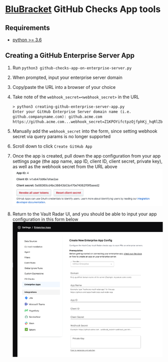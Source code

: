 # [BluBracket](https://blubracket.com/) GitHub Checks App tools

## Requirements
- [python >= 3.6](https://www.python.org/downloads/)

## Creating a GitHub Enterprise Server App
1. Run `python3 github-checks-app-on-enterprise-server.py`
2. When prompted, input your enterprise server domain
3. Copy/paste the URL into a browser of your choice
4. Take note of the `webhook_secret=<webhook_secret>` in the URL
    ```
    > python3 creating-github-enterprise-server-app.py
    Enter your GitHub Enterprise Server domain name (i.e. github.companyname.com): github.acme.com
    https://github.acme.com...webhook_secret=Z1KPOYifctpzOjfphKj_hqRlZbrDOBG9AU7hgj7iPrk...
    ```
5. Manually add the `webhook_secret` into the form, since setting webhook secret via query params is no longer supported 
6. Scroll down to click `Create GitHub App`
   
7. Once the app is created, pull down the app configuration from your app settings page (the app name, app ID, client ID, client secret, private key), as well as the webhook secret from the URL above
 ![GitHub Checks App Settings](github-checks-app-settings.png)
8. Return to the Vault Radar UI, and you should be able to input your app configuration in this form below
 ![Vault Radar UI GitHub Apps Form](vault-radar-ui-github-apps-form.png)

